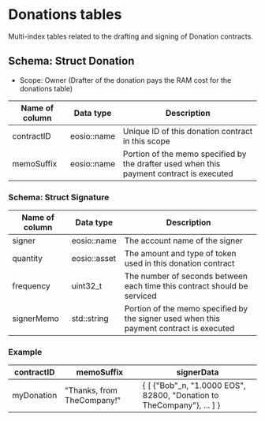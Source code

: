 # Donations tables
Multi-index tables related to the drafting and signing of Donation contracts.

## Schema: Struct Donation
* Scope: Owner (Drafter of the donation pays the RAM cost for the donations table)

| Name of column | Data type | Description |
| ----------- | ----------- | ----------- |
| contractID | eosio::name | Unique ID of this donation contract in this scope |
| memoSuffix | eosio::name | Portion of the memo specified by the drafter used when this payment contract is executed |

### Schema: Struct Signature
| Name of column | Data type | Description |
| ----------- | ----------- | ----------- |
| signer | eosio::name | The account name of the signer |
| quantity | eosio::asset | The amount and type of token used in this donation contract |
| frequency | uint32_t | The number of seconds between each time this contract should be serviced |
| signerMemo | std::string | Portion of the memo specified by the signer used when this payment contract is executed |

### Example

| contractID  | memoSuffix | signerData |
| -----------  | ----------- | ----------- |
| myDonation  | "Thanks, from TheCompany!"  | { [ {"Bob"_n, "1.0000 EOS", 82800, "Donation to TheCompany"}, ... ] } |

